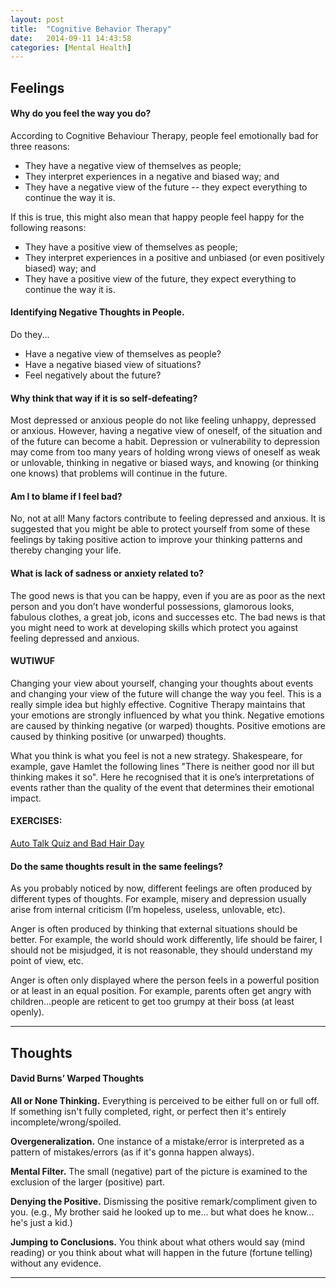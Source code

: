 ```yaml
---
layout: post
title:  "Cognitive Behavior Therapy"
date:   2014-09-11 14:43:58
categories: [Mental Health]
---
```


## Feelings

#### Why do you feel the way you do?  

According to Cognitive Behaviour Therapy, people feel emotionally bad for three reasons:

* They have a negative view of themselves as people;
* They interpret experiences in a negative and biased way; and
* They have a negative view of the future -- they expect everything to continue the way it is.

If this is true, this might also mean that happy people feel happy for the following reasons:

* They have a positive view of themselves as people;
* They interpret experiences in a positive and unbiased (or even positively biased) way; and
* They have a positive view of the future, they expect everything to continue the way it is.
 
#### Identifying Negative Thoughts in People.  

Do they...

* Have a negative view of themselves as people?
* Have a negative biased view of situations?
* Feel negatively about the future?


#### Why think that way if it is so self-defeating?


Most depressed or anxious people do not like feeling unhappy, depressed or anxious. However, having a negative view of oneself, of the situation and of the future can become a habit. Depression or vulnerability to depression may come from too many years of holding wrong views of oneself as weak or unlovable, thinking in negative or biased ways, and knowing (or thinking one knows) that problems will continue in the future.


#### Am I to blame if I feel bad?

No, not at all! Many factors contribute to feeling depressed and anxious. It is suggested that you might be able to protect yourself from some of these feelings by taking positive action to improve your thinking patterns and thereby changing your life.

#### What is lack of sadness or anxiety related to?

The good news is that you can be happy, even if you are as poor as the next person and you don’t have wonderful possessions, glamorous looks, fabulous clothes, a great job, icons and successes etc. The bad news is that you might need to work at developing skills which protect you against feeling depressed and anxious.

#### WUTIWUF

Changing your view about yourself, changing your thoughts about events and changing your view of the future will change the way you feel. This is a really simple idea but highly effective. Cognitive Therapy maintains that your emotions are strongly influenced by what you think. Negative emotions are caused by thinking negative (or warped) thoughts. Positive emotions are caused by thinking positive (or unwarped) thoughts.

What you think is what you feel is not a new strategy. Shakespeare, for example, gave Hamlet the following lines "There is neither good nor ill but thinking makes it so". Here he recognised that it is one’s interpretations of events rather than the quality of the event that determines their emotional impact.

#### EXERCISES: 

[Auto Talk Quiz and Bad Hair Day](https://docs.google.com/spreadsheets/d/1UxoDyqfTBL6QPys_IkFk7XiGZnmWBVcloM6b1aFtGLU/edit#gid=0)


#### Do the same thoughts result in the same feelings?

As you probably noticed by now, different feelings are often produced by different types of thoughts. For example, misery and depression usually arise from internal criticism (I’m hopeless, useless, unlovable, etc).

Anger is often produced by thinking that external situations should be better. For example, the world should work differently, life should be fairer, I should not be misjudged, it is not reasonable, they should understand my point of view, etc.

Anger is often only displayed where the person feels in a powerful position or at least in an equal position. For example, parents often get angry with children…people are reticent to get too grumpy at their boss (at least openly).


----

## Thoughts

#### David Burns’ Warped Thoughts 

**All or None Thinking.** Everything is perceived to be either full on or full off.  If something isn't fully completed, right, or perfect then it's entirely incomplete/wrong/spoiled.

**Overgeneralization.** One instance of a mistake/error is interpreted as a pattern of mistakes/errors (as if it's gonna happen always).

**Mental Filter.** The small (negative) part of the picture is examined to the exclusion of the larger (positive) part.

**Denying the Positive.** Dismissing the positive remark/compliment given to you.  (e.g., My brother said he looked up to me... but what does he know... he's just a kid.)

**Jumping to Conclusions.** You think about what others would say (mind reading) or you think about what will happen in the future (fortune telling) without any evidence.





---
